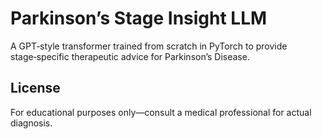 # Parkinson’s Stage Insight LLM

A GPT‑style transformer trained from scratch in PyTorch to provide stage‑specific therapeutic advice for Parkinson’s Disease.

## License
For educational purposes only—consult a medical professional for actual diagnosis.
